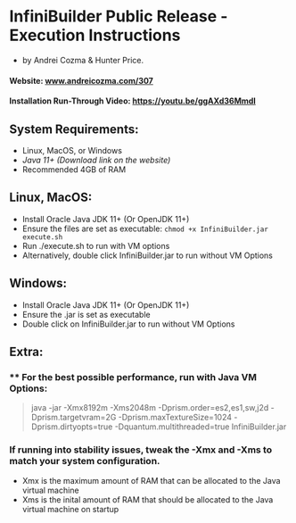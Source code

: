 # InfiniBuilder Public Release  - Execution Instructions 
- by Andrei Cozma & Hunter Price.  
#### Website: www.andreicozma.com/307
#### Installation Run-Through Video: https://youtu.be/ggAXd36MmdI
## System Requirements:
- Linux, MacOS, or Windows
- *Java 11+ (Download link on the website)*
- Recommended 4GB of RAM

## Linux, MacOS:
- Install Oracle Java JDK 11+ (Or OpenJDK 11+)
- Ensure the files are set as executable: `chmod +x InfiniBuilder.jar execute.sh`
- Run ./execute.sh to run with VM options
- Alternatively, double click InfiniBuilder.jar to run without VM Options
## Windows:
- Install Oracle Java JDK 11+ (Or OpenJDK 11+)
- Ensure the .jar is set as executable
- Double click on InfiniBuilder.jar to run without VM Options

## Extra:
### ** For the best possible performance, run with Java VM Options:
> java -jar -Xmx8192m -Xms2048m -Dprism.order=es2,es1,sw,j2d -Dprism.targetvram=2G -Dprism.maxTextureSize=1024 -Dprism.dirtyopts=true -Dquantum.multithreaded=true InfiniBuilder.jar

### If running into stability issues, tweak the -Xmx and -Xms to match your system configuration.
- Xmx is the maximum amount of RAM that can be allocated to the Java virtual machine
- Xms is the inital amount of RAM that should be allocated to the Java virtual machine on startup


